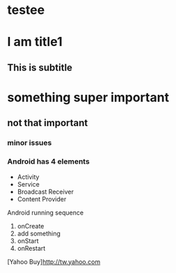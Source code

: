 testee
======

I am title1
=====

This is subtitle
-----

# something super important

## not that important

### minor issues

### Android has 4 elements

* Activity
* Service
* Broadcast Receiver
* Content Provider

Android running sequence

1. onCreate
2. add something
3. onStart
4. onRestart


[Yahoo Buy]http://tw.yahoo.com
